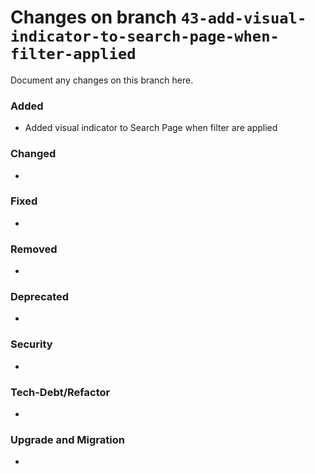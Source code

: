 # Changes on branch `43-add-visual-indicator-to-search-page-when-filter-applied`
Document any changes on this branch here.
### Added
- Added visual indicator to Search Page when filter are applied 

### Changed
- 

### Fixed
- 

### Removed
- 

### Deprecated
- 

### Security
- 

### Tech-Debt/Refactor
- 

### Upgrade and Migration
- 
